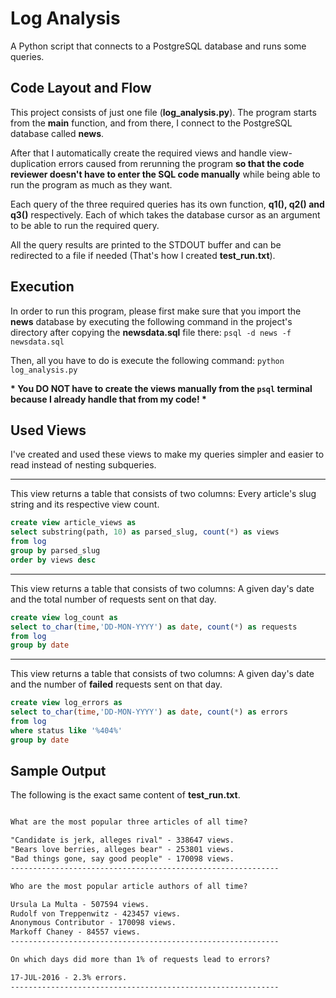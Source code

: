 # Log Analysis
A Python script that connects to a PostgreSQL database and runs some queries.


## Code Layout and Flow
This project consists of just one file (__log_analysis.py__). The program starts from the __main__ function, and from there, I connect to the PostgreSQL database called __news__. 

After that I automatically create the required views and handle view-duplication errors caused from rerunning the program __so that the code reviewer doesn't have to enter the SQL code manually__ while being able to run the program as much as they want.

Each query of the three required queries has its own function, __q1(), q2() and q3()__ respectively. Each of which takes the database cursor as an argument to be able to run the required query.

All the query results are printed to the STDOUT buffer and can be redirected to a file if needed (That's how I created __test_run.txt__).

## Execution
In order to run this program, please first make sure that you import the __news__ database by executing the following command in the project's directory after copying the __newsdata.sql__ file there:
`psql -d news -f newsdata.sql`

Then, all you have to do is execute the following command:
`python log_analysis.py`

__* You DO NOT have to create the views manually from the `psql` terminal because I already handle that from my code! *__ 

## Used Views
I've created and used these views to make my queries simpler and easier to read instead of nesting subqueries.

---

This view returns a table that consists of two columns: Every article's slug string and its respective view count.
```SQL
create view article_views as
select substring(path, 10) as parsed_slug, count(*) as views
from log
group by parsed_slug
order by views desc
```

---

This view returns a table that consists of two columns: A given day's date and the total number of requests sent on that day.
```SQL
create view log_count as
select to_char(time,'DD-MON-YYYY') as date, count(*) as requests
from log
group by date
```

---

This view returns a table that consists of two columns: A given day's date and the number of __failed__ requests sent on that day.
```SQL
create view log_errors as
select to_char(time,'DD-MON-YYYY') as date, count(*) as errors
from log
where status like '%404%'
group by date
```

## Sample Output
The following is the exact same content of __test_run.txt__.
```txt

What are the most popular three articles of all time?

"Candidate is jerk, alleges rival" - 338647 views.
"Bears love berries, alleges bear" - 253801 views.
"Bad things gone, say good people" - 170098 views.
------------------------------------------------------------

Who are the most popular article authors of all time?

Ursula La Multa - 507594 views.
Rudolf von Treppenwitz - 423457 views.
Anonymous Contributor - 170098 views.
Markoff Chaney - 84557 views.
------------------------------------------------------------

On which days did more than 1% of requests lead to errors?

17-JUL-2016 - 2.3% errors.
------------------------------------------------------------

```
